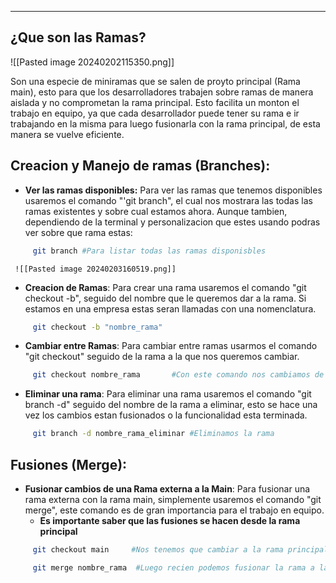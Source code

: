 
---
## ¿Que son las Ramas?

![[Pasted image 20240202115350.png]]

Son una especie de miniramas que se salen de proyto principal (Rama main), esto para que los desarrolladores trabajen sobre ramas de manera aislada y no comprometan la rama principal. Esto facilita un monton el trabajo en equipo, ya que cada desarrollador puede tener su rama e ir trabajando en la misma para luego fusionarla con la rama principal, de esta manera se vuelve eficiente. 

## Creacion y Manejo de ramas (Branches):

- **Ver las ramas disponibles:**
	 Para ver las ramas que tenemos disponibles usaremos el comando "'git branch", el cual nos mostrara las todas las ramas existentes y sobre cual estamos ahora. Aunque tambien, dependiendo de la terminal y personalizacion que estes usando podras ver sobre que rama estas: 
```bash
	 git branch #Para listar todas las ramas disponisbles
```
	
	 
	 ![[Pasted image 20240203160519.png]]
	
- **Creacion de Ramas**:
	 Para crear una rama usaremos el comando "git checkout -b", seguido del nombre que le queremos dar a la rama. Si estamos en una empresa estas seran llamadas con una nomenclatura.
```bash 
     git checkout -b "nombre_rama"
```

- **Cambiar entre Ramas**:
	 Para cambiar entre ramas usarmos el comando "git checkout" seguido de la rama a la que nos queremos cambiar.
```bash
	 git checkout nombre_rama       #Con este comando nos cambiamos de rama
```

- **Eliminar una rama**: 
	 Para eliminar una rama usaremos el comando "git branch -d" seguido del nombre de la rama a eliminar, esto se hace una vez los cambios estan fusionados o la funcionalidad esta terminada.  
```bash
	 git branch -d nombre_rama_eliminar #Eliminamos la rama
```

## Fusiones (Merge):
- **Fusionar cambios de una Rama externa a la Main**:
	 Para fusionar una rama externa con la rama main, simplemente usaremos el comando "git merge", este comando es de gran importancia para el trabajo en equipo.  
	 - **Es importante saber que las fusiones se hacen desde la rama principal**
```bash
	 git checkout main     #Nos tenemos que cambiar a la rama principal

	 git merge nombre_rama  #Luego recien podemos fusionar la rama a la main
```
